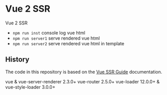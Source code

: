 # Vue 2 SSR

Vue 2 SSR

- `npm run inst` console log vue html
- `npm run server1` serve rendered vue html
- `npm run server2` serve rendered vue html in template

## History

The code in this repository is based on the
[Vue SSR Guide](https://ssr.vuejs.org/)
documentation.

vue & vue-server-renderer 2.3.0+
vue-router 2.5.0+
vue-loader 12.0.0+ & vue-style-loader 3.0.0+